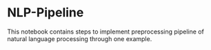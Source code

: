 # NLP-Pipeline
This notebook contains steps to implement preprocessing pipeline of natural language processing through one example.
